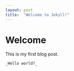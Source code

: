 ```yaml
---
layout: post
title:  "Welcome to Jekyll!"
---
```


# Welcome

This is my first blog post.

`_Hello world?_`
